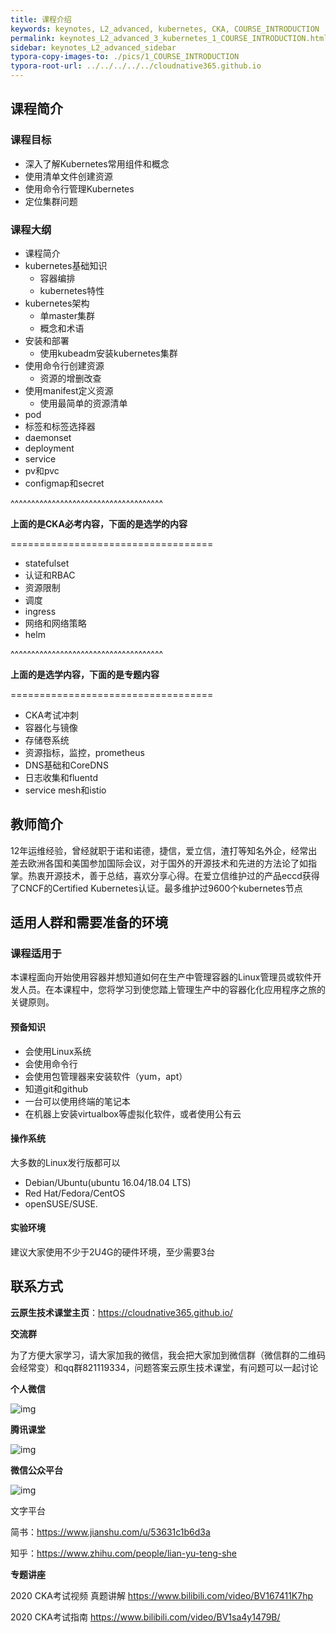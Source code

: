 ```yaml
---
title: 课程介绍
keywords: keynotes, L2_advanced, kubernetes, CKA, COURSE_INTRODUCTION
permalink: keynotes_L2_advanced_3_kubernetes_1_COURSE_INTRODUCTION.html
sidebar: keynotes_L2_advanced_sidebar
typora-copy-images-to: ./pics/1_COURSE_INTRODUCTION
typora-root-url: ../../../../../cloudnative365.github.io
---
```


## 课程简介

### 课程目标

- 深入了解Kubernetes常用组件和概念
- 使用清单文件创建资源
- 使用命令行管理Kubernetes
- 定位集群问题

### 课程大纲

+ 课程简介
+ kubernetes基础知识
  + 容器编排
  + kubernetes特性
+ kubernetes架构 
  + 单master集群
  + 概念和术语
+ 安装和部署
  + 使用kubeadm安装kubernetes集群
+ 使用命令行创建资源
  + 资源的增删改查
+ 使用manifest定义资源
  + 使用最简单的资源清单
+ pod
+ 标签和标签选择器
+ daemonset
+ deployment
+ service
+ pv和pvc
+ configmap和secret

^^^^^^^^^^^^^^^^^^^^^^^^^^^^^^^^^^^^^

**上面的是CKA必考内容，下面的是选学的内容**

===================================

+ statefulset
+ 认证和RBAC
+ 资源限制
+ 调度
+ ingress
+ 网络和网络策略
+ helm

^^^^^^^^^^^^^^^^^^^^^^^^^^^^^^^^^^^^^

**上面的是选学内容，下面的是专题内容**

===================================

+ CKA考试冲刺
+ 容器化与镜像
+ 存储卷系统
+ 资源指标，监控，prometheus
+ DNS基础和CoreDNS
+ 日志收集和fluentd
+ service mesh和istio



## 教师简介

12年运维经验，曾经就职于诺和诺德，捷信，爱立信，渣打等知名外企，经常出差去欧洲各国和美国参加国际会议，对于国外的开源技术和先进的方法论了如指掌。热衷开源技术，善于总结，喜欢分享心得。在爱立信维护过的产品eccd获得了CNCF的Certified Kubernetes认证。最多维护过9600个kubernetes节点



## 适用人群和需要准备的环境

### 课程适用于

本课程面向开始使用容器并想知道如何在生产中管理容器的Linux管理员或软件开发人员。在本课程中，您将学习到使您踏上管理生产中的容器化化应用程序之旅的关键原则。

#### 预备知识

- 会使用Linux系统
- 会使用命令行
- 会使用包管理器来安装软件（yum，apt）
- 知道git和github
- 一台可以使用终端的笔记本
- 在机器上安装virtualbox等虚拟化软件，或者使用公有云

#### 操作系统

大多数的Linux发行版都可以

- Debian/Ubuntu(ubuntu 16.04/18.04 LTS) 
- Red Hat/Fedora/CentOS
- openSUSE/SUSE. 

#### 实验环境

建议大家使用不少于2U4G的硬件环境，至少需要3台



## 联系方式

**云原生技术课堂主页**：https://cloudnative365.github.io/



**交流群**



为了方便大家学习，请大家加我的微信，我会把大家加到微信群（微信群的二维码会经常变）和qq群821119334，问题答案云原生技术课堂，有问题可以一起讨论



**个人微信**

![img](/pages/keynotes/L2_advanced/3_kubernetes/pics/1_COURSE_INTRODUCTION/640.jpeg)



**腾讯课堂**

![img](/pages/keynotes/L2_advanced/3_kubernetes/pics/1_COURSE_INTRODUCTION/640-20200506145837072.jpeg)

**微信公众平台**

![img](/pages/keynotes/L2_advanced/3_kubernetes/pics/1_COURSE_INTRODUCTION/640-20200506145842007.jpeg)



文字平台

简书：https://www.jianshu.com/u/53631c1b6d3a

知乎：https://www.zhihu.com/people/lian-yu-teng-she



**专题讲座**

2020 CKA考试视频 真题讲解 https://www.bilibili.com/video/BV167411K7hp

2020 CKA考试指南 https://www.bilibili.com/video/BV1sa4y1479B/